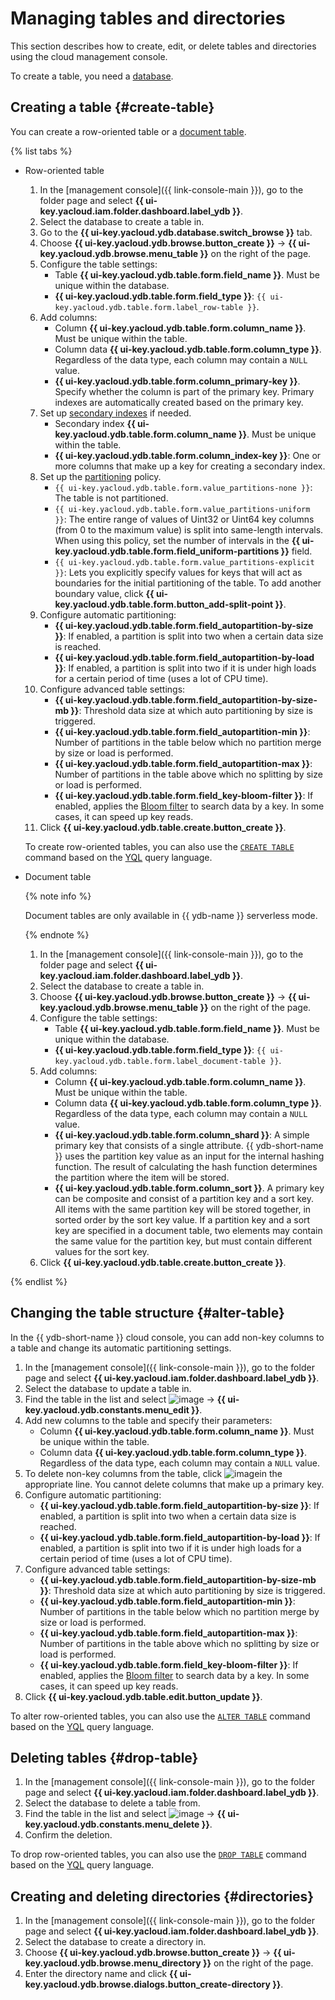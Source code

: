 # Managing tables and directories

This section describes how to create, edit, or delete tables and directories using the cloud management console.

To create a table, you need a [database](../operations/).

## Creating a table {#create-table}

You can create a row-oriented table or a [document table](../concepts/dynamodb-tables.md).

{% list tabs %}

- Row-oriented table

   1. In the [management console]({{ link-console-main }}), go to the folder page and select **{{ ui-key.yacloud.iam.folder.dashboard.label_ydb }}**.
   1. Select the database to create a table in.
   1. Go to the **{{ ui-key.yacloud.ydb.database.switch_browse }}** tab.
   1. Choose **{{ ui-key.yacloud.ydb.browse.button_create }}** → **{{ ui-key.yacloud.ydb.browse.menu_table }}** on the right of the page.
   1. Configure the table settings:
      * Table **{{ ui-key.yacloud.ydb.table.form.field_name }}**. Must be unique within the database.
      * **{{ ui-key.yacloud.ydb.table.form.field_type }}**: `{{ ui-key.yacloud.ydb.table.form.label_row-table }}`.
   1. Add columns:
      * Column **{{ ui-key.yacloud.ydb.table.form.column_name }}**. Must be unique within the table.
      * Column data **{{ ui-key.yacloud.ydb.table.form.column_type }}**. Regardless of the data type, each column may contain a `NULL` value.
      * **{{ ui-key.yacloud.ydb.table.form.column_primary-key }}**. Specify whether the column is part of the primary key. Primary indexes are automatically created based on the primary key.
   1. Set up [secondary indexes](https://ydb.tech/en/docs/concepts/secondary_indexes) if needed.
      * Secondary index **{{ ui-key.yacloud.ydb.table.form.column_name }}**. Must be unique within the table.
      * **{{ ui-key.yacloud.ydb.table.form.column_index-key }}**: One or more columns that make up a key for creating a secondary index.
   1. Set up the [partitioning](https://ydb.tech/en/docs/concepts/datamodel) policy.
      * `{{ ui-key.yacloud.ydb.table.form.value_partitions-none }}`: The table is not partitioned.
      * `{{ ui-key.yacloud.ydb.table.form.value_partitions-uniform }}`: The entire range of values of Uint32 or Uint64 key columns (from 0 to the maximum value) is split into same-length intervals. When using this policy, set the number of intervals in the **{{ ui-key.yacloud.ydb.table.form.field_uniform-partitions }}** field.
      * `{{ ui-key.yacloud.ydb.table.form.value_partitions-explicit }}`: Lets you explicitly specify values for keys that will act as boundaries for the initial partitioning of the table. To add another boundary value, click **{{ ui-key.yacloud.ydb.table.form.button_add-split-point }}**.
   1. Configure automatic partitioning:
      * **{{ ui-key.yacloud.ydb.table.form.field_autopartition-by-size }}**: If enabled, a partition is split into two when a certain data size is reached.
      * **{{ ui-key.yacloud.ydb.table.form.field_autopartition-by-load }}**: If enabled, a partition is split into two if it is under high loads for a certain period of time (uses a lot of CPU time).
   1. Configure advanced table settings:
      * **{{ ui-key.yacloud.ydb.table.form.field_autopartition-by-size-mb }}**: Threshold data size at which auto partitioning by size is triggered.
      * **{{ ui-key.yacloud.ydb.table.form.field_autopartition-min }}**: Number of partitions in the table below which no partition merge by size or load is performed.
      * **{{ ui-key.yacloud.ydb.table.form.field_autopartition-max }}**: Number of partitions in the table above which no splitting by size or load is performed.
      * **{{ ui-key.yacloud.ydb.table.form.field_key-bloom-filter }}**: If enabled, applies the [Bloom filter](https://en.wikipedia.org/wiki/Bloom_filter) to search data by a key. In some cases, it can speed up key reads.
   1. Click **{{ ui-key.yacloud.ydb.table.create.button_create }}**.

   To create row-oriented tables, you can also use the [`CREATE TABLE`](https://ydb.tech/en/docs/yql/reference/syntax/create_table) command based on the [YQL](https://ydb.tech/en/docs/yql/reference/) query language.

- Document table

   {% note info %}

   Document tables are only available in {{ ydb-name }} serverless mode.

   {% endnote %}

   1. In the [management console]({{ link-console-main }}), go to the folder page and select **{{ ui-key.yacloud.iam.folder.dashboard.label_ydb }}**.
   1. Select the database to create a table in.
   1. Choose **{{ ui-key.yacloud.ydb.browse.button_create }}** → **{{ ui-key.yacloud.ydb.browse.menu_table }}** on the right of the page.
   1. Configure the table settings:
      * Table **{{ ui-key.yacloud.ydb.table.form.field_name }}**. Must be unique within the database.
      * **{{ ui-key.yacloud.ydb.table.form.field_type }}**: `{{ ui-key.yacloud.ydb.table.form.label_document-table }}`.
   1. Add columns:
      * Column **{{ ui-key.yacloud.ydb.table.form.column_name }}**. Must be unique within the table.
      * Column data **{{ ui-key.yacloud.ydb.table.form.column_type }}**. Regardless of the data type, each column may contain a `NULL` value.
      * **{{ ui-key.yacloud.ydb.table.form.column_shard }}**: A simple primary key that consists of a single attribute. {{ ydb-short-name }} uses the partition key value as an input for the internal hashing function. The result of calculating the hash function determines the partition where the item will be stored.
      * **{{ ui-key.yacloud.ydb.table.form.column_sort }}**. A primary key can be composite and consist of a partition key and a sort key. All items with the same partition key will be stored together, in sorted order by the sort key value. If a partition key and a sort key are specified in a document table, two elements may contain the same value for the partition key, but must contain different values for the sort key.
   1. Click **{{ ui-key.yacloud.ydb.table.create.button_create }}**.

{% endlist %}

## Changing the table structure {#alter-table}

In the {{ ydb-short-name }} cloud console, you can add non-key columns to a table and change its automatic partitioning settings.

1. In the [management console]({{ link-console-main }}), go to the folder page and select **{{ ui-key.yacloud.iam.folder.dashboard.label_ydb }}**.
1. Select the database to update a table in.
1. Find the table in the list and select ![image](../../_assets/horizontal-ellipsis.svg) → **{{ ui-key.yacloud.ydb.constants.menu_edit }}**.
1. Add new columns to the table and specify their parameters:
   * Column **{{ ui-key.yacloud.ydb.table.form.column_name }}**. Must be unique within the table.
   * Column data **{{ ui-key.yacloud.ydb.table.form.column_type }}**. Regardless of the data type, each column may contain a `NULL` value.
1. To delete non-key columns from the table, click ![image](../../_assets/cross.svg)in the appropriate line. You cannot delete columns that make up a primary key.
1. Configure automatic partitioning:
   * **{{ ui-key.yacloud.ydb.table.form.field_autopartition-by-size }}**: If enabled, a partition is split into two when a certain data size is reached.
   * **{{ ui-key.yacloud.ydb.table.form.field_autopartition-by-load }}**: If enabled, a partition is split into two if it is under high loads for a certain period of time (uses a lot of CPU time).
1. Configure advanced table settings:
   * **{{ ui-key.yacloud.ydb.table.form.field_autopartition-by-size-mb }}**: Threshold data size at which auto partitioning by size is triggered.
   * **{{ ui-key.yacloud.ydb.table.form.field_autopartition-min }}**: Number of partitions in the table below which no partition merge by size or load is performed.
   * **{{ ui-key.yacloud.ydb.table.form.field_autopartition-max }}**: Number of partitions in the table above which no splitting by size or load is performed.
   * **{{ ui-key.yacloud.ydb.table.form.field_key-bloom-filter }}**: If enabled, applies the [Bloom filter](https://en.wikipedia.org/wiki/Bloom_filter) to search data by a key. In some cases, it can speed up key reads.
1. Click **{{ ui-key.yacloud.ydb.table.edit.button_update }}**.

To alter row-oriented tables, you can also use the [`ALTER TABLE`](https://ydb.tech/en/docs/yql/reference/syntax/alter_table) command based on the [YQL](https://ydb.tech/en/docs/yql/reference/) query language.

## Deleting tables {#drop-table}

1. In the [management console]({{ link-console-main }}), go to the folder page and select **{{ ui-key.yacloud.iam.folder.dashboard.label_ydb }}**.
1. Select the database to delete a table from.
1. Find the table in the list and select ![image](../../_assets/horizontal-ellipsis.svg) → **{{ ui-key.yacloud.ydb.constants.menu_delete }}**.
1. Confirm the deletion.

To drop row-oriented tables, you can also use the [`DROP TABLE`](https://ydb.tech/en/docs/yql/reference/syntax/drop_table) command based on the [YQL](https://ydb.tech/en/docs/yql/reference/) query language.

## Creating and deleting directories {#directories}

1. In the [management console]({{ link-console-main }}), go to the folder page and select **{{ ui-key.yacloud.iam.folder.dashboard.label_ydb }}**.
1. Select the database to create a directory in.
1. Choose **{{ ui-key.yacloud.ydb.browse.button_create }}** → **{{ ui-key.yacloud.ydb.browse.menu_directory }}** on the right of the page.
1. Enter the directory name and click **{{ ui-key.yacloud.ydb.browse.dialogs.button_create-directory }}**.
